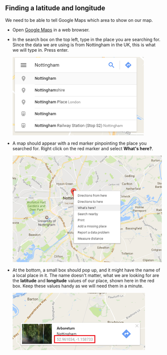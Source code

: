 ## Finding a latitude and longitude

We need to be able to tell Google Maps which area to show on our map.

- Open [Google Maps](http://maps.google.com) in a web browser.

- In the search box on the top left, type in the place you are searching for. Since the data we are using is from Nottingham in the UK, this is what we will type in. Press enter.

    ![Search for Nottingham](images/search-for-nottingham.png)

- A map should appear with a red marker pinpointing the place you searched for. Right click on the red marker and select **What's here?**.

    ![What's here?](images/whats-here.png)

- At the bottom, a small box should pop up, and it might have the name of a local place in it. The name doesn't matter, what we are looking for are the **latitude** and **longitude** values of our place, shown here in the red box. Keep these values handy as we will need them in a minute.

    ![Latitude and longitude](images/lat-long.png)


